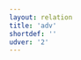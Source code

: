 ```yaml
---
layout: relation
title: 'adv'
shortdef: ''
udver: '2'
---
```

<!-- Interlanguage links updated Út zář 29 20:43:07 CEST 2020 -->
